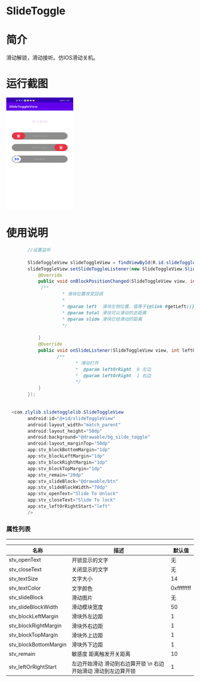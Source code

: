 # SlideToggle


# 简介
 滑动解锁，滑动接听。仿IOS滑动关机。



# 运行截图
<img src="https://github.com/ZLYang110/SlideToggleView/raw/master/screenshot/20210319_133742.jpg" width = "180" height = "300" alt="图片名称"/>


# 使用说明


```java
        //设置监听

        SlideToggleView slideToggleView = findViewById(R.id.slideToggleView);
        slideToggleView.setSlideToggleListener(new SlideToggleView.SlideToggleListener() {
            @Override
            public void onBlockPositionChanged(SlideToggleView view, int left, int total, int slide) {
             /**
                     * 滑块位置改变回调
                     *
                     * @param left  滑块左侧位置，值等于{@link #getLeft()}
                     * @param total 滑块可以滑动的总距离
                     * @param slide 滑块已经滑动的距离
                     */

            }
            @Override
            public void onSlideListener(SlideToggleView view, int leftOrRight) {
                   /**
                          * 滑动打开
                          *  @param leftOrRight  0 左边
                          *  @param leftOrRight  1 右边
                          */
            }
        });

```


```java

  <com.zlylib.slidetogglelib.SlideToggleView
        android:id="@+id/slideToggleView"
        android:layout_width="match_parent"
        android:layout_height="50dp"
        android:background="@drawable/bg_silde_toggle"
        android:layout_marginTop="50dp"
        app:stv_blockBottomMargin="1dp"
        app:stv_blockLeftMargin="1dp"
        app:stv_blockRightMargin="1dp"
        app:stv_blockTopMargin="1dp"
        app:stv_remain="20dp"
        app:stv_slideBlock="@drawable/btn"
        app:stv_slideBlockWidth="70dp"
        app:stv_openText="Slide To Unlock"
        app:stv_closeText="Slide To lock"
        app:stv_leftOrRightStart="left"
        />

```

### 属性列表

---

名称 | 描述 |  默认值
---|---|---
stv_openText | 开锁显示的文字 | 无
stv_closeText | 关闭显示的文字 | 无
stv_textSize | 文字大小 |14
stv_textColor | 文字颜色 | 0xffffffff
stv_slideBlock | 滑动图片 | 无
stv_slideBlockWidth | 滑动模块宽度  | 50
stv_blockLeftMargin | 滑块外左边距  | 1
stv_blockRightMargin | 滑块外右边距  | 1
stv_blockTopMargin | 滑块外上边距  | 1
stv_blockBottomMargin | 滑块外下边距  | 1
stv_remain | 敏感度 距离触发开关距离  | 10
stv_leftOrRightStart | 左边开始滑动 滑动到右边算开锁 \n 右边开始滑动 滑动到左边算开锁  | 1